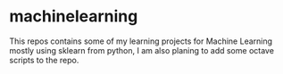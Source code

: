 # machinelearning


This repos contains some of my learning projects for Machine Learning mostly using sklearn from python, I am also planing to add some octave scripts to the repo.


